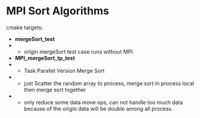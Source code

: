 # MPI Sort Algorithms

cmake targets:

- **mergeSort_test**
- - origin mergeSort test case runs without MPI
- **MPI_mergeSort_tp_test**
- - Task Parallel Version Merge Sort
- - just Scatter the random array to process, merge sort in process local then merge sort together
- - only reduce some data move ops, can not handle too much data because of the origin data will be double among all
      process.
